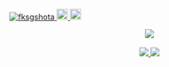 <p align="left"> 
  <a href="https://github.com/fksgshota/fksgshota/">
    <img src="https://komarev.com/ghpvc/?username=fksgshota" alt="fksgshota" />
  </a>
  <a href="http://twitter.com/fksgshota">
    <img height="20" src="https://img.shields.io/twitter/follow/fksgshota?label=Twitter&logo=twitter&style=flat" />
  </a>
  <a href="https://github.com/fksgshota">
    <img height="20" src="https://img.shields.io/github/followers/fksgshota?label=follow&logo=github&style=flat" />
  </a>
</p>

<p align="center">
  <a href="https://github.com/anuraghazra/github-readme-stats">
    <img align="center" src="https://github-readme-stats.vercel.app/api?username=fksgshota&count_private=true&show_icons=true&theme=vue-dark" />
  </a>
  <br/>
  <br/>
  <a href="https://github.com/anuraghazra/github-readme-stats">
    <img align="top" src="https://github-readme-stats.vercel.app/api/wakatime?username=fksgshota&layout=compact" />
  </a>
  <a href="https://github.com/anuraghazra/github-readme-stats">
    <img src="https://github-readme-stats.vercel.app/api/top-langs?username=fksgshota&langs_count=10" />
  </a>
</p>
